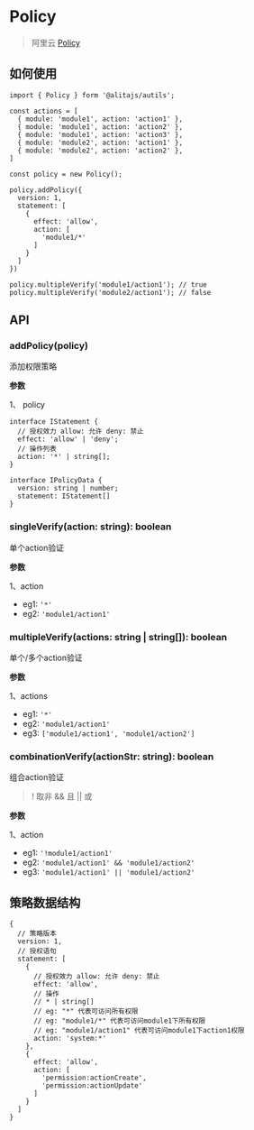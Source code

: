 # Policy

> 阿里云 [Policy](https://help.aliyun.com/document_detail/28664.html?spm=a2c8b.12215508该.policylist.2.ff466253ERVmtX)

## 如何使用

```
import { Policy } form '@alitajs/autils';

const actions = [
  { module: 'module1', action: 'action1' },
  { module: 'module1', action: 'action2' },
  { module: 'module1', action: 'action3' },
  { module: 'module2', action: 'action1' },
  { module: 'module2', action: 'action2' },
]

const policy = new Policy();

policy.addPolicy({
  version: 1,
  statement: [
    {
      effect: 'allow',
      action: [
        'module1/*'
      ]
    }
  ]
})

policy.multipleVerify('module1/action1'); // true
policy.multipleVerify('module2/action1'); // false

```

## API

### addPolicy(policy)

添加权限策略

**参数**

1、 policy

```
interface IStatement {
  // 授权效力 allow: 允许 deny: 禁止
  effect: 'allow' | 'deny';
  // 操作列表
  action: '*' | string[];
}

interface IPolicyData {
  version: string | number;
  statement: IStatement[]
}
```

### singleVerify(action: string): boolean

单个action验证

**参数**

1、action

- eg1: `'*'`
- eg2: `'module1/action1'`


### multipleVerify(actions: string | string[]): boolean

单个/多个action验证

**参数**

1、actions

- eg1: `'*'`
- eg2: `'module1/action1'`
- eg3: `['module1/action1', 'module1/action2']`

### combinationVerify(actionStr: string): boolean

组合action验证

> ! 取非 && 且  || 或

**参数**

1、action

- eg1: `'!module1/action1'`
- eg2: `'module1/action1' && 'module1/action2'`
- eg3: `'module1/action1' || 'module1/action2'`

## 策略数据结构

```
{
  // 策略版本
  version: 1,
  // 授权语句
  statement: [
    {
      // 授权效力 allow: 允许 deny: 禁止
      effect: 'allow',
      // 操作 
      // * | string[]
      // eg: "*" 代表可访问所有权限
      // eg: "module1/*" 代表可访问module1下所有权限
      // eg: "module1/action1" 代表可访问module1下action1权限
      action: 'system:*'
    },
    {
      effect: 'allow',
      action: [
        'permission:actionCreate',
        'permission:actionUpdate'
      ]
    }
  ]
}

```
